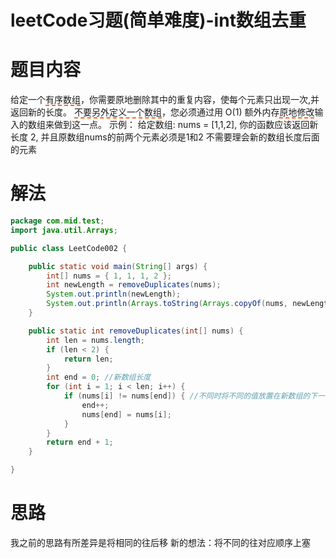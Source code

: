# leetCode习题(简单难度)-int数组去重


# 题目内容
给定一个<span style="border-bottom:2px dashed #fc6423;">有序数组</span>，你需要原地删除其中的重复内容，使每个元素只出现一次,并返回新的长度。
<span style="border-bottom:2px dashed #fc6423;">不要另外定义一个数组</span>，您必须通过用 O(1) 额外内存<span style="border-bottom:2px dashed #fc6423;">原地修改</span>输入的数组来做到这一点。
示例：
给定数组: nums = [1,1,2],
你的函数应该返回新长度 2, 并且原数组nums的前两个元素必须是1和2
不需要理会新的数组长度后面的元素

<!-- more -->

# 解法
```java
package com.mid.test;
import java.util.Arrays;

public class LeetCode002 {

	public static void main(String[] args) {
		int[] nums = { 1, 1, 1, 2 };
		int newLength = removeDuplicates(nums);
		System.out.println(newLength);
		System.out.println(Arrays.toString(Arrays.copyOf(nums, newLength)));
	}

	public static int removeDuplicates(int[] nums) {
		int len = nums.length;
		if (len < 2) {
			return len;
		}
		int end = 0; //新数组长度
		for (int i = 1; i < len; i++) {
			if (nums[i] != nums[end]) { //不同时将不同的值放置在新数组的下一个位置
				end++;
				nums[end] = nums[i];
			}
		}
		return end + 1;
	}

}
```

# 思路
我之前的思路有所差异是将相同的往后移
新的想法：将不同的往对应顺序上塞
